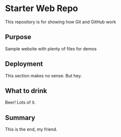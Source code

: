 # Starter Web Repo

This repository is for showing how Git and GitHub work


## Purpose

Sample website with plenty of files for demos


## Deployment

This section makes no sense.  But hey.


## What to drink

Beer!  Lots of it.


## Summary

This is the end, my friend.



